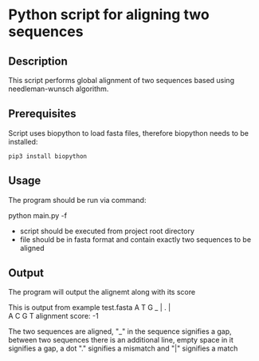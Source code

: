 # Python script for aligning two sequences

## Description

This script performs global alignment of two sequences based using needleman-wunsch algorithm. 

## Prerequisites 

Script uses biopython to load fasta files, therefore biopython needs to be installed:

```pip3 install biopython```

## Usage

The program should be run via command:

python main.py -f <path to file>

* script should be executed from project root directory
* file should be in fasta format and contain exactly two sequences to be aligned

## Output

The program will output the alignemt along with its score

This is output from example test.fasta
A T G _
| . |  
A C G T
alignment score: -1

The two sequences are aligned, "_" in the sequence signifies a gap, between two sequences there is an additional line, empty space in it signifies a gap, a dot "." signifies a mismatch and "|" signifies a match
